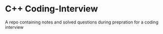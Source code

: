 # C++ Coding-Interview
A repo containing notes and solved questions during prepration for a coding interview
